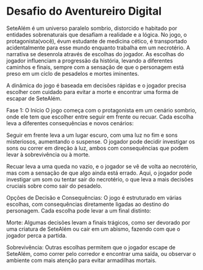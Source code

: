 <h1> Desafio do Aventureiro Digital </h1>

SeteAlém é um universo paralelo sombrio, distorcido e habitado por entidades sobrenaturais que desafiam a realidade e a lógica. No jogo, o protagonista(você), évum estudante de medicina cético, é transportado acidentalmente para esse mundo enquanto trabalha em um necrotério. A narrativa se desenrola através de escolhas do jogador. As escolhas do jogador influenciam a progressão da história, levando a diferentes caminhos e finais, sempre com a sensação de que o personagem está preso em um ciclo de pesadelos e mortes iminentes.

A dinâmica do jogo é baseada em decisões rápidas e o jogador precisa escolher com cuidado para evitar a morte e encontrar uma forma de escapar de SeteAlém.

Fase 1: O Início
O jogo começa com o protagonista em um cenário sombrio, onde ele tem que escolher entre seguir em frente ou recuar. Cada escolha leva a diferentes consequências e novos cenários:

Seguir em frente leva a um lugar escuro, com uma luz no fim e sons misteriosos, aumentando o suspense. O jogador pode decidir investigar os sons ou correr em direção à luz, ambos com consequências que podem levar à sobrevivência ou à morte.

Recuar leva a uma queda no vazio, e o jogador se vê de volta ao necrotério, mas com a sensação de que algo ainda está errado. Aqui, o jogador pode investigar um som ou tentar sair do necrotério, o que leva a mais decisões cruciais sobre como sair do pesadelo.

Opções de Decisão e Consequências:
O jogo é estruturado em várias escolhas, com consequências diretamente ligadas ao destino do personagem. Cada escolha pode levar a um final distinto:

Morte: Algumas decisões levam a finais trágicos, como ser devorado por uma criatura de SeteAlém ou cair em um abismo, fazendo com que o jogador perca a partida.

Sobrevivência: Outras escolhas permitem que o jogador escape de SeteAlém, como correr pelo corredor e encontrar uma saída, ou observar o ambiente com mais atenção para evitar armadilhas mortais.
